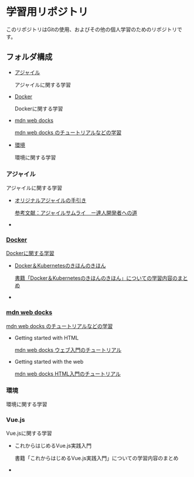 <h1>学習用リポジトリ</h1>
<p>このリポジトリはGitの使用、およびその他の個人学習のためのリポジトリです。</p>
<h2>フォルダ構成</h2>
<ul>
    <li><a href="#Agile">アジャイル</a></li>
    <p>アジャイルに関する学習</p>
    <li><a href="#docker">Docker</a></li>
    <p>Dockerに関する学習</p>
    <li><a href="#mdn">mdn web docks</a></li>
    <p><a href="https://developer.mozilla.org/ja/" target="_blank">mdn web docks のチュートリアルなどの学習</a></P>
    <li><a href="#environment">環境</a></li>
    <p>環境に関する学習</p>
</ul>

<h3 id="Agile">アジャイル</h3>
<p>アジャイルに関する学習</p>
<ul>
    <li><a href="https://github.com/WakaMorita/Learning/blob/master/%E3%82%A2%E3%82%B8%E3%83%A3%E3%82%A4%E3%83%AB/%E3%82%A2%E3%82%B8%E3%83%A3%E3%82%A4%E3%83%AB%E3%81%AE%E6%89%8B%E5%BC%95%E3%81%8D.md" target="_blank">オリジナルアジャイルの手引き</li>
    <p>
    <a href="https://amzn.asia/d/8XiyLyR" target="_blank">
    参考文献：アジャイルサムライ　ー達人開発者への道
    </p>
    <li></li>
</ul>

<h3 id="docker">Docker</h3>
<p>Dockerに関する学習</p>
<ul>
    <li>Docker＆Kubernetesのきほんのきほん</li>
    <p>書籍「Docker＆Kubernetesのきほんのきほん」についての学習内容のまとめ</p>
    <li></li>
</ul>


<h3 id="mdn">mdn web docks</h3>
<p><a href="https://developer.mozilla.org/ja/" target="_blank">mdn web docks のチュートリアルなどの学習</a></P>
<ul>
    <li>Getting started with HTML</li>
    <p>
    <a href="https://developer.mozilla.org/ja/docs/Learn/Getting_started_with_the_web" target="_blank">
    mdn web docks ウェブ入門のチュートリアル
    </a>
    </p>
    <li>Getting started with the web</li>
    <p>
    <a href="https://developer.mozilla.org/ja/docs/Learn/HTML/Introduction_to_HTML" target="_blank">
    mdn web docks HTML入門のチュートリアル
    </a>
    </p>
</ul>

<h3 id="environment">環境</h3>
<p>環境に関する学習</p>

<h3 id="Vuejs">Vue.js</h3>
<p>Vue.jsに関する学習</p>
<ul>
    <li>これからはじめるVue.js実践入門</li>
    <p>書籍「これからはじめるVue.js実践入門」についての学習内容のまとめ</p>
    <li></li>
</ul>
